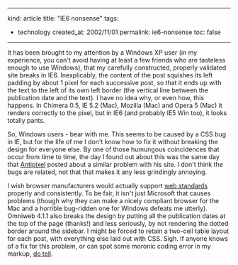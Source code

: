 -----
kind: article
title: "IE6 nonsense"
tags:
- technology
created_at: 2002/11/01
permalink: ie6-nonsense
toc: false
-----

<p>It has been brought to my attention by a Windows XP user (in my experience, you can't avoid having at least a few friends who are tasteless enough to use Windows), that my carefully constructed, properly validated site breaks in IE6. Inexplicably, the content of the post squishes its left padding by about 1 pixel for each successive post, so that it ends up with the text to the left of its own left border (the vertical line between the publication date and the text). I have no idea why, or even how, this happens. In Chimera 0.5, IE 5.2 (Mac), Mozilla (Mac) and Opera 5 (Mac) it renders correctly to the pixel, but in IE6 (and probably IE5 Win too), it looks totally pants.</p>

<p>So, Windows users - bear with me. This seems to be caused by a CSS bug in IE, but for the life of me I don't know how to fix it without breaking the design for everyone else. By one of those humungous coincidences that occur from time to time, the day I found out about this was the same day that <a href="http://www.antipixel.com/blog/archives/2002/10/30/iepc_a_quick_note.html">Antipixel</a> posted about a similar problem with his site. I don't think the bugs are related, not that that makes it any less grindingly annoying.</p>

<p>I wish browser manufacturers would actually support <a href="http://www.w3.org/">web standards</a> properly and consistently. To be fair, it isn't just Microsoft that causes problems (though why they can make a nicely compliant browser for the Mac and a horrible bug-ridden one for Windows defeats me utterly). Omniweb 4.1.1 also breaks the design by putting all the publication dates at the top of the page (thanks!) and less seriously, by not rendering the dotted border around the sidebar. I might be forced to retain a two-cell table layout for each post, with everything else laid out with CSS. Sigh. If anyone knows of a fix for this problem, or can spot some moronic coding error in my markup, <a href="mailto:butshesagirl@rousette.org.uk">do tell</a>.</p>
